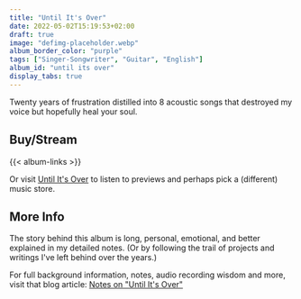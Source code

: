 ```yaml
---
title: "Until It's Over"
date: 2022-05-02T15:19:53+02:00
draft: true
image: "defimg-placeholder.webp"
album_border_color: "purple"
tags: ["Singer-Songwriter", "Guitar", "English"]
album_id: "until its over"
display_tabs: true
---
```


Twenty years of frustration distilled into 8 acoustic songs that destroyed my voice but hopefully heal your soul.

## Buy/Stream

{{< album-links >}}

Or visit [Until It's Over](https://distrokid.com/hyperfollow/tiamoeltroubadour/until-its-over) to listen to previews and perhaps pick a (different) music store.

## More Info

The story behind this album is long, personal, emotional, and better explained in my detailed notes. (Or by following the trail of projects and writings I've left behind over the years.)

For full background information, notes, audio recording wisdom and more, visit that blog article: [Notes on "Until It's Over"](/blog/notes-on-until-its-over)
